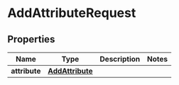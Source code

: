 

# AddAttributeRequest


## Properties

| Name | Type | Description | Notes |
|------------ | ------------- | ------------- | -------------|
|**attribute** | [**AddAttribute**](AddAttribute.md) |  |  |



